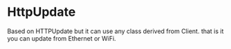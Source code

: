 # HttpUpdate
Based on HTTPUpdate but it can use any class derived from Client. that is it you can update from Ethernet or WiFi.
